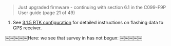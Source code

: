 
> Just upgraded firmware - continuing with section 6.1 in the C099-F9P User guide (page 21 of 49)

1. See [3.1.5 RTK configuration][1] for detailed instructions on flashing data to GPS receiver.

￼￼￼￼￼Here: we see that survey in has not begun: ￼￼￼￼￼

[1]:	https://www.u-blox.com/en/docs/UBX-18010802#%5B%7B%22num%22%3A260%2C%22gen%22%3A0%7D%2C%7B%22name%22%3A%22XYZ%22%7D%2C59.527%2C680.077%2Cnull%5D "3.1.5 RTK configuration"